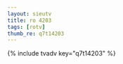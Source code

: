 ```yaml
--- 
layout: sieutv
title: ro 4203
tags: [rotv]
thumb_re: q7t14203
---
```

{% include tvadv key="q7t14203" %} 
